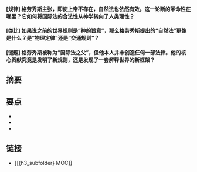 #### [规律] 格劳秀斯主张，即使上帝不存在，自然法也依然有效。这一论断的革命性在哪里？它如何将国际法的合法性从神学转向了人类理性？


#### [类比] 如果说之前的世界规则是“神的旨意”，那么格劳秀斯提出的“自然法”更像是什么？是“物理定律”还是“交通规则”？


#### [谜题] 格劳秀斯被称为“国际法之父”，但他本人并未创造任何一部法律。他的核心贡献究竟是发明了新规则，还是发现了一套解释世界的新框架？


## 摘要


## 要点

- 
- 
- 

## 链接

- [[{h3_subfolder} MOC]]
